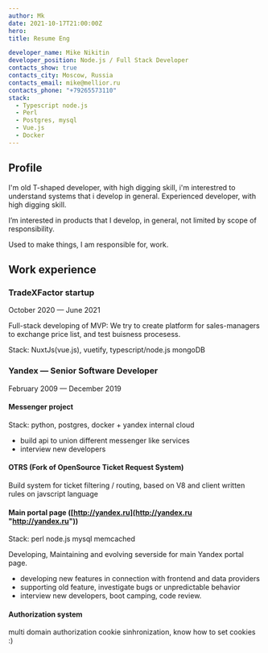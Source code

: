 ```yaml
---
author: Mk
date: 2021-10-17T21:00:00Z
hero:
title: Resume Eng

developer_name: Mike Nikitin
developer_position: Node.js / Full Stack Developer
contacts_show: true
contacts_city: Moscow, Russia
contacts_email: mike@mellior.ru
contacts_phone: "+79265573110"
stack:
  - Typescript node.js
  - Perl
  - Postgres, mysql
  - Vue.js
  - Docker
---
```


## Profile

I'm old T-shaped developer, with high digging skill, i'm interestred to understand systems that i develop in general.
Experienced developer, with high digging skill.

I’m interested in products that I develop, in general, not limited by scope of responsibility.

Used to make things, I am responsible for, work.

## Work experience

### **TradeXFactor startup**

October 2020 — June 2021

Full-stack developing of MVP: We try to create platform for sales-managers to exchange price list, and test buisness procesess.

Stack: NuxtJs(vue.js), vuetify, typescript/node.js mongoDB

### **Yandex** — Senior Software Developer

February 2009 — December 2019

#### **Messenger project**

Stack: python, postgres, docker + yandex internal cloud

- build api to union different messenger like services
- interview new developers

#### **OTRS** (Fork of OpenSource Ticket Request System)

Build system for ticket filtering / routing, based on V8 and client written rules on javscript language

#### **Main portal page** ([http://yandex.ru](http://yandex.ru "http://yandex.ru"))

Stack: perl node.js mysql memcached

Developing, Maintaining and evolving severside for main Yandex portal page.

- developing new features in connection with frontend and data providers
- supporting old feature, investigate bugs or unpredictable behavior
- interview new developers, boot camping, code review.

#### **Authorization system**

multi domain authorization cookie sinhronization, know how to set cookies :)

